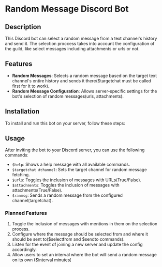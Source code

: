 # Random Message Discord Bot

## Description
This Discord bot can select a random message from a text channel's history and send it. The selection proccess takes into account the configuration of the guild, like select messages including attachments or urls or not.

## Features
- **Random Messages**: Selects a random message based on the target text channel's entire history and sends it there($targetchat must be called first for it to work).
- **Random Message Configuration**: Allows server-specific settings for the bot's selection of random messages(urls, attachments).

## Installation
To install and run this bot on your server, follow these steps:


## Usage
After inviting the bot to your Discord server, you can use the following commands:
- `$help`: Shows a help message with all available commands.
- `$targetchat #channel`: Sets the target channel for random message fetching.
- `$urls`: Toggles the inclusion of messages with URLs(True/False).
- `$attachments`: Toggles the inclusion of messages with attachments(True/False).
- `$ranmsg`: Sends a random message from the configured channel(targetchat).


### Planned Features
1. Toggle the inclusion of messages with mentions in them on the selection process.
2. Configure where the message should be selected from and where it should be sent to($selectfrom and $sendto commands).
3. Listen for the event of joining a new server and update the config accordingly.
4. Allow users to set an interval where the bot will send a random message on its own ($interval minutes)




